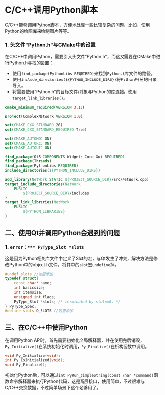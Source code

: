 # C/C++调用Python脚本

C/C++能够调用Python脚本，方便地处理一些比较复杂的问题，比如，使用Python的绘图库来绘制图片等等。

### 1. 头文件"Python.h"与CMake中的设置

在C/C++中调用Python，需要引入头文件“Python.h”，而这又需要在CMake中进行Python.h寻找的设置：

+ 使用`find_package(PythonLibs REQUIRED)`来找到`Python.h`库文件的路径。
+ 使用`include_directories(${PYTHON_INCLUDE_DIRS})`将Python相关的目录导入。
+ 将需要使用“Python.h”的目标文件/对象与Python的库连接，使用`target_link_libraries()`。

```cmake
cmake_minimum_required(VERSION 3.10)

project(ComplexNetwork VERSION 1.0)

set(CMAKE_CXX_STANDARD 20)
set(CMAKE_CXX_STANDARD_REQUIRED True)

set(CMAKE_AUTOMOC ON)
set(CMAKE_AUTORCC ON)
set(CMAKE_AUTOUIC ON)

find_package(Qt5 COMPONENTS Widgets Core Gui REQUIRED)
find_package(Threads)
find_package(PythonLibs REQUIRED)
include_directories(${PYTHON_INCLUDE_DIRS})

add_library(NetWork STATIC ${PROJECT_SOURCE_DIR}/src/NetWork.cpp)
target_include_directories(NetWork
    PUBLIC
        ${PROJECT_SOURCE_DIR}/includes
)
target_link_libraries(NetWork
    PUBLIC
        ${PYTHON_LIBRARIES}
)
```



## 二、使用Qt并调用Python会遇到的问题

### 1. `error：*** PyType_Slot *slots`

这是因为Python相关库文件中定义了Slot的宏，与Qt发生了冲突，解决方法是修改Python中的object.h文件，将其中的`slot`宏`undefine`掉。

```c++
#undef slots //这里添加
typedef struct{
    const char* name;
    int basicsize;
    int itemsize;
    unsigned int flags;
    PyType_Slot *slots; /* terminated by slot==0. */
} PyType_Spec;
#define slots Q_SLOTS //这里添加
```



## 三、在C/C++中使用Python

在调用Python API时，首先需要初始化全局解释器，并在使用完后销毁，`Py_Initialize()`在系统初始化时调用，`Py_Finalize()`在析构函数中调用。

```c++
void Py_Initialize(void);
int Py_IsInitialized(void);
void Py_Finalize();
```

初始化Python后，可以通过`int PyRun_SimpleString(const char *command)`函数命令解释器来执行Python代码，这是高层接口，使用简单，不过很难与C/C++交换数据，不过简单场景下这个足够用了。